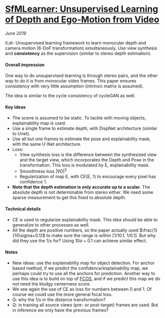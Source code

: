 # [SfMLearner: Unsupervised Learning of Depth and Ego-Motion from Video](https://people.eecs.berkeley.edu/~tinghuiz/projects/SfMLearner/cvpr17_sfm_final.pdf)

_June 2019_

tl;dr: Unsupervised learning framework to learn monocular depth and camera motion (6-DoF transformation) simultaneously. Use view synthesis and **consistency** as the supervision (similar to stereo depth estimation).

#### Overall impression
One way to do unsupervised learning is through stereo pairs, and the other way to do it is from monocular video frames. This paper ensures consistency with very little assumption (intrinsic matrix is assumed).

The idea is similar to the cycle consistency of cycleGAN as well.

#### Key ideas
- The scene is assumed to be static. To tackle with moving objects, explainability map is used. 
- Use a single frame to estimate depth, with DispNet architecture (similar to Unet).
- Use all but one frames to estimate the pose and explainability mask, with the same U-Net architecture. 
- Loss: 
	- View synthesis loss is the difference between the synthesized view and the target view, which incorporates the Depth and Pose in the transformation. This loss is modulated by E, explainability mask.
	- Smoothness loss $|\nabla D|^2$
	- Regularization of map E, with CE(E, 1) to encourage every pixel has confidence 1. 
- **Note that the depth estimation is only accurate up to a scalar.** The absolute depth is not determinable from stereo either. We need some sparse measurement to get this fixed to absolute depth.

#### Technical details
- CE is used to regularize explainability mask. This idea should be able to generalize to other processes as well.
- All the depth are positive numbers, so the paper actually used $\frac{1}{10\sigma+0.1}$ to make sure the range is within [1/10.1, 1/0.1]. But why did they use the 1/x for? Using ${10\sigma+0.1}$ can achieve similar effect. 

#### Notes
- New ideas: use the explainability map for object detection. For anchor based method, if we predict the confidence/explainability map, we perhaps could try to use all the anchors for prediction. Another way to use this idea is to build on top of [FCOS](fcos.md), and if we predict this map we do not need the kludgy centerness score. 
- We see again the use of CE as loss for numbers between 0 and 1. Of course we could use the more general focal loss.
- Q: why the 1/x in the distance transformation?
- Q: in training all source views (pre- or post-target) frames are used. But in inference we only have the previous frames?